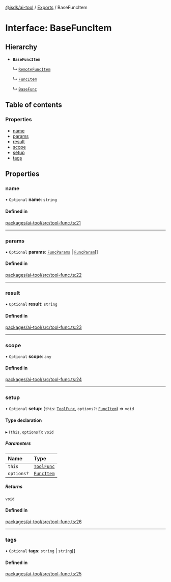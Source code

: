 [@isdk/ai-tool](../README.md) / [Exports](../modules.md) / BaseFuncItem

# Interface: BaseFuncItem

## Hierarchy

- **`BaseFuncItem`**

  ↳ [`RemoteFuncItem`](RemoteFuncItem.md)

  ↳ [`FuncItem`](FuncItem.md)

  ↳ [`BaseFunc`](BaseFunc.md)

## Table of contents

### Properties

- [name](BaseFuncItem.md#name)
- [params](BaseFuncItem.md#params)
- [result](BaseFuncItem.md#result)
- [scope](BaseFuncItem.md#scope)
- [setup](BaseFuncItem.md#setup)
- [tags](BaseFuncItem.md#tags)

## Properties

### name

• `Optional` **name**: `string`

#### Defined in

[packages/ai-tool/src/tool-func.ts:21](https://github.com/isdk/ai-tool.js/blob/c377a1408daee78a2484142b6d99ef7fbbec7c7c/src/tool-func.ts#L21)

___

### params

• `Optional` **params**: [`FuncParams`](FuncParams.md) \| [`FuncParam`](FuncParam.md)[]

#### Defined in

[packages/ai-tool/src/tool-func.ts:22](https://github.com/isdk/ai-tool.js/blob/c377a1408daee78a2484142b6d99ef7fbbec7c7c/src/tool-func.ts#L22)

___

### result

• `Optional` **result**: `string`

#### Defined in

[packages/ai-tool/src/tool-func.ts:23](https://github.com/isdk/ai-tool.js/blob/c377a1408daee78a2484142b6d99ef7fbbec7c7c/src/tool-func.ts#L23)

___

### scope

• `Optional` **scope**: `any`

#### Defined in

[packages/ai-tool/src/tool-func.ts:24](https://github.com/isdk/ai-tool.js/blob/c377a1408daee78a2484142b6d99ef7fbbec7c7c/src/tool-func.ts#L24)

___

### setup

• `Optional` **setup**: (`this`: [`ToolFunc`](../classes/ToolFunc.md), `options?`: [`FuncItem`](FuncItem.md)) => `void`

#### Type declaration

▸ (`this`, `options?`): `void`

##### Parameters

| Name | Type |
| :------ | :------ |
| `this` | [`ToolFunc`](../classes/ToolFunc.md) |
| `options?` | [`FuncItem`](FuncItem.md) |

##### Returns

`void`

#### Defined in

[packages/ai-tool/src/tool-func.ts:26](https://github.com/isdk/ai-tool.js/blob/c377a1408daee78a2484142b6d99ef7fbbec7c7c/src/tool-func.ts#L26)

___

### tags

• `Optional` **tags**: `string` \| `string`[]

#### Defined in

[packages/ai-tool/src/tool-func.ts:25](https://github.com/isdk/ai-tool.js/blob/c377a1408daee78a2484142b6d99ef7fbbec7c7c/src/tool-func.ts#L25)
